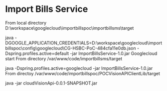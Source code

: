 # Import Bills Service

From local directory
D:\workspace\googlecloud\importbillspoc\importbillsms\target

java -DGOOGLE_APPLICATION_CREDENTIALS=D:\workspace\googlecloud\importbillspoc\config\googlecloud\CG-HSBC-PoC-484cfa11e0db.json -Dspring.profiles.active=default -jar ImportBillsService-1.0.jar
Googlecloud start
From directory /var/www/code/importbillsms/target

java -Dspring.profiles.active=googlecloud -jar ImportBillsService-1.0.jar
From directoy /var/www/code/importbillspoc/POCVisionAPIClientLib/target

java -jar cloudVisionApi-0.0.1-SNAPSHOT.jar